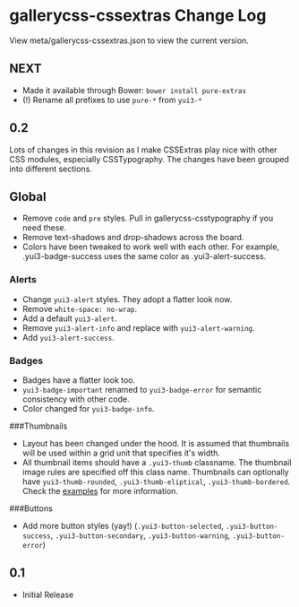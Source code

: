 gallerycss-cssextras Change Log
===============================

View meta/gallerycss-cssextras.json to view the current version.

NEXT
----

* Made it available through Bower: `bower install pure-extras`
* (!) Rename all prefixes to use `pure-*` from `yui3-*`

0.2
---

Lots of changes in this revision as I make CSSExtras play nice with other CSS modules, especially CSSTypography. The changes have been grouped into different sections.

## Global

* Remove `code` and `pre` styles. Pull in gallerycss-csstypography if you need these.
* Remove text-shadows and drop-shadows across the board.
* Colors have been tweaked to work well with each other. For example, .yui3-badge-success uses the same color as .yui3-alert-success.

### Alerts
* Change `yui3-alert` styles. They adopt a flatter look now.
* Remove `white-space: no-wrap`.
* Add a default `yui3-alert`.
* Remove `yui3-alert-info` and replace with `yui3-alert-warning`.
* Add `yui3-alert-success`.

### Badges
* Badges have a flatter look too.
* `yui3-badge-important` renamed to `yui3-badge-error` for semantic consistency with other code.
* Color changed for `yui3-badge-info`.

###Thumbnails
* Layout has been changed under the hood. It is assumed that thumbnails will be used within a grid unit that specifies it's width.
* All thumbnail items should have a `.yui3-thumb` classname. The thumbnail image rules are specified off this class name. Thumbnails can optionally have `yui3-thumb-rounded`, `.yui3-thumb-eliptical`, `.yui3-thumb-bordered`. Check the [examples](http://tilomitra.github.io/cssextras) for more information.

###Buttons
* Add more button styles (yay!) (`.yui3-button-selected`, `.yui3-button-success`, `.yui3-button-secondary`, `.yui3-button-warning`, `.yui3-button-error`)


0.1
---

* Initial Release



